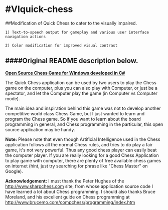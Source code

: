 #VIquick-chess
===========
##Modification of Quick Chess to cater to the visually impaired.

	1) Text-to-speech output for gameplay and various user interface navigation actions
	
	2) Color modification for improved visual contrast

	
####Original README description below.
-------------------------------------------------------------------------------------

<b><u>Open Source Chess Game for Windows developed in C#</u></b>

The Quick Chess application can be used by two users to play the Chess game on the computer, plus you can also play with Computer, or just be a spectator, and let the Computer play the game (in Computer vs Computer mode).

The main idea and inspiration behind this game was not to develop another competitive world class Chess Game, but I just wanted to learn and program the Chess game. So if you want to learn about the board programming in general, and Chess programming in the particular, this open source application may be handy.

<b>Note:</b> Please note that even though Artificial Intelligence used in the Chess application follows all the normal Chess rules, and tries to do play a fair game, it's not very powerful. Thus any good chess player can easily beat the computer player. If you are really looking for a good Chess Application to play game with computer, there are plenty of free available chess games on internet (hint, just try searching for phrase like "Chess Master" on Google).

<b>Acknowledgement:</b> I must thank the Peter Hughes of the http://www.sharpchess.com site, from whose application source code I have learned a lot about Chess programming. I should also thanks Bruce Moreland, and his excellent guide on Chess programming at http://www.brucemo.com/compchess/programming/index.htm
